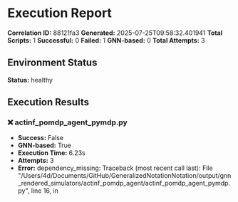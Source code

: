 # Execution Report

**Correlation ID:** 88121fa3
**Generated:** 2025-07-25T09:58:32.401941
**Total Scripts:** 1
**Successful:** 0
**Failed:** 1
**GNN-based:** 0
**Total Attempts:** 3

## Environment Status

**Status:** healthy

## Execution Results

### ❌ actinf_pomdp_agent_pymdp.py
- **Success:** False
- **GNN-based:** True
- **Execution Time:** 6.23s
- **Attempts:** 3
- **Error:** dependency_missing: Traceback (most recent call last):
  File "/Users/4d/Documents/GitHub/GeneralizedNotationNotation/output/gnn_rendered_simulators/actinf_pomdp_agent/actinf_pomdp_agent_pymdp.py", line 16, in <module>
 

